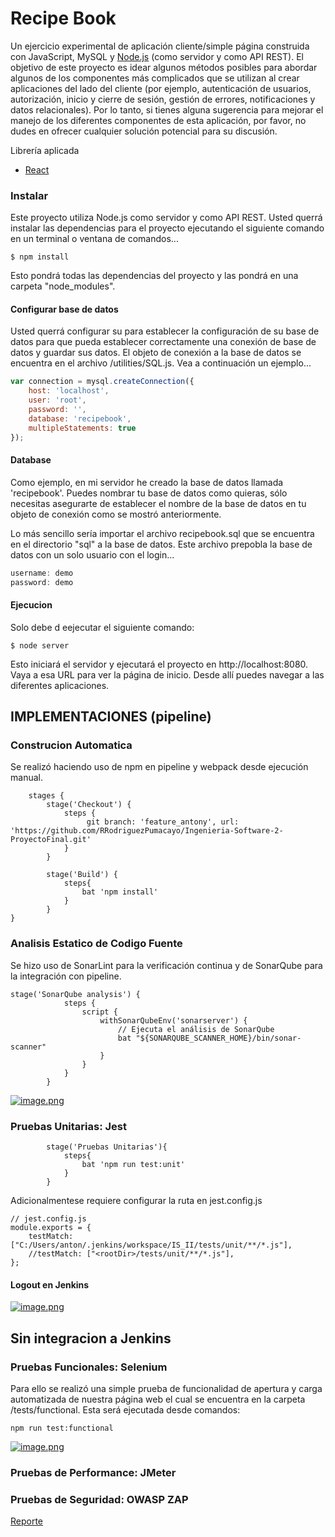 Recipe Book
==========

Un ejercicio experimental de aplicación cliente/simple página construida con JavaScript, MySQL y [Node.js](http://www.nodejs.org) (como servidor y como API REST). El objetivo de este proyecto es idear algunos métodos posibles para abordar algunos de los componentes más complicados que se utilizan al crear aplicaciones del lado del cliente (por ejemplo, autenticación de usuarios, autorización, inicio y cierre de sesión, gestión de errores, notificaciones y datos relacionales). Por lo tanto, si tienes alguna sugerencia para mejorar el manejo de los diferentes componentes de esta aplicación, por favor, no dudes en ofrecer cualquier solución potencial para su discusión.

Librería aplicada
* [React](https://facebook.github.io/react/)

### Instalar

Este proyecto utiliza Node.js como servidor y como API REST. Usted querrá instalar las dependencias para el proyecto ejecutando el siguiente comando en un terminal o ventana de comandos... 
```
$ npm install 
```

Esto pondrá todas las dependencias del proyecto y las pondrá en una carpeta "node_modules".
#### Configurar base de datos

Usted querrá configurar su para establecer la configuración de su base de datos para que pueda establecer correctamente una conexión de base de datos y guardar sus datos. El objeto de conexión a la base de datos se encuentra en el archivo /utilities/SQL.js. Vea a continuación un ejemplo...

```javascript
var connection = mysql.createConnection({
    host: 'localhost',
    user: 'root',
    password: '',
    database: 'recipebook',
    multipleStatements: true  
});
```

#### Database

Como ejemplo, en mi servidor he creado la base de datos llamada 'recipebook'. Puedes nombrar tu base de datos como quieras, sólo necesitas asegurarte de establecer el nombre de la base de datos en tu objeto de conexión como se mostró anteriormente.

Lo más sencillo sería importar el archivo recipebook.sql que se encuentra en el directorio "sql" a la base de datos. Este archivo prepobla la base de datos con un solo usuario con el login...

```javascript
username: demo
password: demo
```

#### Ejecucion
Solo debe d eejecutar el siguiente comando:

```
$ node server
```

Esto iniciará el servidor y ejecutará el proyecto en http://localhost:8080. Vaya a esa URL para ver la página de inicio. Desde allí puedes navegar a las diferentes aplicaciones.
## IMPLEMENTACIONES (pipeline)
### Construcion Automatica
Se realizó haciendo uso de npm en pipeline y webpack desde ejecución manual.
```
    stages {
        stage('Checkout') {
            steps {
                 git branch: 'feature_antony', url: 'https://github.com/RRodriguezPumacayo/Ingenieria-Software-2-ProyectoFinal.git'
            }
        }

        stage('Build') {
            steps{
                bat 'npm install'
            }
        }
}
```
### Analisis Estatico de Codigo Fuente
Se hizo uso de SonarLint para la verificación continua y de SonarQube para la integración con pipeline.
```
stage('SonarQube analysis') {
            steps {
                script {
                    withSonarQubeEnv('sonarserver') {
                        // Ejecuta el análisis de SonarQube
                        bat "${SONARQUBE_SCANNER_HOME}/bin/sonar-scanner"
                    }
                }
            }
        }
```
[![image.png](https://i.postimg.cc/nV18yvGp/image.png)](https://postimg.cc/RqqbfJYD)


### Pruebas Unitarias: Jest
```
        stage('Pruebas Unitarias'){
            steps{
                bat 'npm run test:unit'
            }
        }
```
Adicionalmentese requiere configurar la ruta en jest.config.js
```
// jest.config.js
module.exports = {
    testMatch: ["C:/Users/anton/.jenkins/workspace/IS_II/tests/unit/**/*.js"],
    //testMatch: ["<rootDir>/tests/unit/**/*.js"],
};
```
#### Logout en Jenkins
[![image.png](https://i.postimg.cc/W476NbWF/image.png)](https://postimg.cc/B8X1NsG4)
## Sin integracion a Jenkins
### Pruebas Funcionales: Selenium
Para ello se realizó una simple prueba de funcionalidad de apertura y carga automatizada de nuestra página web el cual se encuentra en la carpeta /tests/functional. 
Esta será ejecutada desde comandos:
```
npm run test:functional
```
[![image.png](https://i.postimg.cc/3JSwTMF8/image.png)](https://postimg.cc/TpbxV4sF)
### Pruebas de Performance: JMeter
### Pruebas de Seguridad: OWASP ZAP
[Reporte](./is_ii.pdf)



